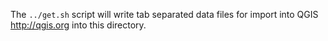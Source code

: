 The `../get.sh` script will write tab separated data files for import into QGIS http://qgis.org into this directory.
